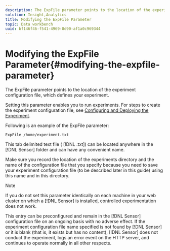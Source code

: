 ```yaml
---
description: The ExpFile parameter points to the location of the experiment configuration file, which defines your experiment.
solution: Insight,Analytics
title: Modifying the ExpFile Parameter
topic: Data workbench
uuid: bf146f46-f541-4969-8d90-af1a0c969344
---
```


# Modifying the ExpFile Parameter{#modifying-the-expfile-parameter}

The ExpFile parameter points to the location of the experiment configuration file, which defines your experiment.

Setting this parameter enables you to run experiments. For steps to create the experiment configuration file, see [Configuring and Deploying the Experiment](../../../home/c-undst-ctrld-exp/t-crt-ctrld-exp/c-cnfg-dply-exp.md#concept-50f1de0242904698937bb72b3ea1b429).

Following is an example of the ExpFile parameter: 

```
ExpFile /home/experiment.txt
```

This tab delimited text file ( [!DNL .txt]) can be located anywhere in the [!DNL Sensor] folder and can have any convenient name.

Make sure you record the location of the experiments directory and the name of the configuration file that you specify because you need to save your experiment configuration file (to be described later in this guide) using this name and in this directory.

>[!NOTE]
>
>If you do not set this parameter identically on each machine in your web cluster on which a [!DNL Sensor] is installed, controlled experimentation does not work.

This entry can be preconfigured and remain in the [!DNL Sensor] configuration file on an ongoing basis with no adverse effect. If the experiment configuration file name specified is not found by [!DNL Sensor] or it is blank (that is, it exists but has no content), [!DNL Sensor] does not conduct the experiment, logs an error event on the HTTP server, and continues to operate normally in all other respects. 
